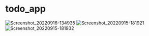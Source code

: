 # todo_app

![Screenshot_20220916-134935](https://user-images.githubusercontent.com/70119794/190880153-fd872f96-5374-4545-bfbc-668e4d2e4bae.png)
![Screenshot_20220915-181921](https://user-images.githubusercontent.com/70119794/190880155-e8299c30-f6b1-4e6c-ba71-69a95d8f5d47.png)
![Screenshot_20220915-181932](https://user-images.githubusercontent.com/70119794/190880157-3d0188d5-90ac-4e26-a618-2ab8b35c0061.png)

